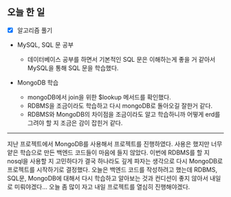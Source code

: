 ## 오늘 한 일
* [X] 알고리즘 풀기 

- MySQL, SQL 문 공부
  - 데이터베이스 공부를 하면서 기본적인 SQL 문은 이해하는게 좋을 거 같아서 MySQL을 통해 SQL 문을 학습했다.
  
- MongoDB 학습
  - mongoDB에서 join을 위한 $lookup 메서드를 확인했다. 
  - RDBMS을 조금이라도 학습하고 다시 mongoDB로 돌아오길 잘한거 같다.
  - RDBMS와 MongoDB의 차이점을 조금이라도 알고 학습하니까 어떻게 erd를 그려야 할 지 조금은 감이 잡힌거 같다.


------

지난 프로젝트에서 MongoDB를 사용해서 프로젝트를 진행하였다. 사용은 했지만 너무 얕은 학습으로 만든 백엔드 코드들이 마음에 들지 않았다.
이번에 RDBMS를 할 지 nosql을 사용할 지 고민하다가 결국 하나라도 깊게 파자는 생각으로 다시 MongoDB로 프로젝트를 시작하기로 결정했다.
오늘은 백엔드 코드를 작성하려고 했는데 RDBMS, SQL문, MongoDB에 대해서 다시 학습하고 알아보는 것과 컨디션이 좋지 않아서 내일로 미뤄야겠다...
오늘 좀 많이 자고 내일 프로젝트를 열심히 진행해야겠다.
